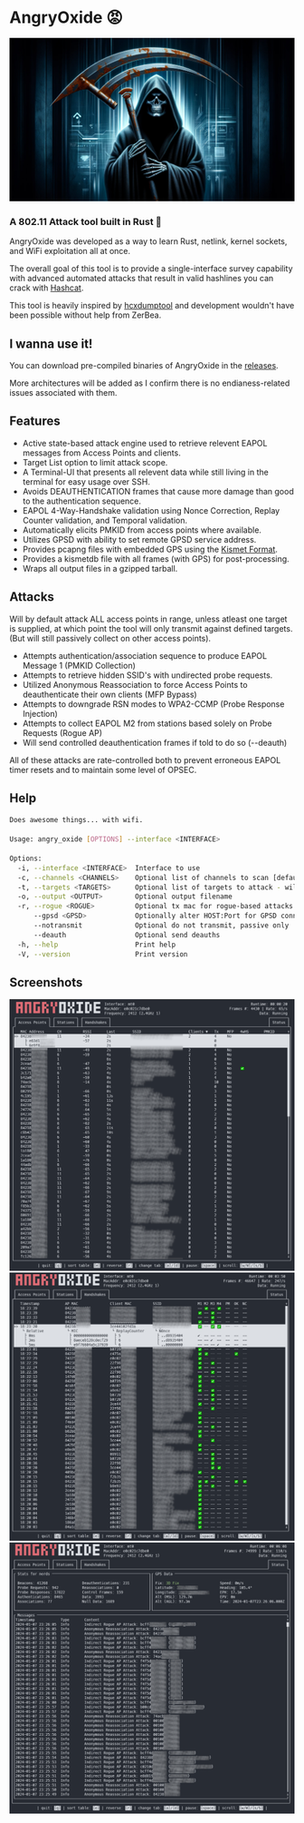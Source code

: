 # AngryOxide 😡

![Logo](death.png)

### A 802.11 Attack tool built in Rust 🦀

AngryOxide was developed as a way to learn Rust, netlink, kernel sockets, and WiFi exploitation all at once.

The overall goal of this tool is to provide a single-interface survey capability with advanced automated attacks that result in valid hashlines you can crack with [Hashcat](https://hashcat.net/hashcat/).

This tool is heavily inspired by [hcxdumptool](https://github.com/ZerBea/hcxdumptool) and development wouldn't have been possible without help from ZerBea.

## I wanna use it!

You can download pre-compiled binaries of AngryOxide in the [releases](https://github.com/Ragnt/AngryOxide/releases/latest).

More architectures will be added as I confirm there is no endianess-related issues associated with them.

## Features

- Active state-based attack engine used to retrieve relevent EAPOL messages from Access Points and clients.
- Target List option to limit attack scope.
- A Terminal-UI that presents all relevent data while still living in the terminal for easy usage over SSH.
- Avoids DEAUTHENTICATION frames that cause more damage than good to the authentication sequence.
- EAPOL 4-Way-Handshake validation using Nonce Correction, Replay Counter validation, and Temporal validation.
- Automatically elicits PMKID from access points where available.
- Utilizes GPSD with ability to set remote GPSD service address.
- Provides pcapng files with embedded GPS using the [Kismet Format](https://www.kismetwireless.net/docs/dev/pcapng_gps/).
- Provides a kismetdb file with all frames (with GPS) for post-processing.
- Wraps all output files in a gzipped tarball.

## Attacks

Will by default attack ALL access points in range, unless atleast one target is supplied, at which point the tool will only transmit against defined targets. (But will still passively collect on other access points).

- Attempts authentication/association sequence to produce EAPOL Message 1 (PMKID Collection)
- Attempts to retrieve hidden SSID's with undirected probe requests.
- Utilized Anonymous Reassociation to force Access Points to deauthenticate their own clients (MFP Bypass)
- Attempts to downgrade RSN modes to WPA2-CCMP (Probe Response Injection)
- Attempts to collect EAPOL M2 from stations based solely on Probe Requests (Rogue AP)
- Will send controlled deauthentication frames if told to do so (--deauth)

All of these attacks are rate-controlled both to prevent erroneous EAPOL timer resets and to maintain some level of OPSEC. 

## Help

```bash
Does awesome things... with wifi.

Usage: angry_oxide [OPTIONS] --interface <INTERFACE>

Options:
  -i, --interface <INTERFACE>  Interface to use
  -c, --channels <CHANNELS>    Optional list of channels to scan [default: 1 6 11]
  -t, --targets <TARGETS>      Optional list of targets to attack - will attack everything if excluded
  -o, --output <OUTPUT>        Optional output filename
  -r, --rogue <ROGUE>          Optional tx mac for rogue-based attacks - will randomize if excluded
      --gpsd <GPSD>            Optionally alter HOST:Port for GPSD connection. [default: 127.0.0.1:2947]
      --notransmit             Optional do not transmit, passive only
      --deauth                 Optional send deauths
  -h, --help                   Print help
  -V, --version                Print version
```

## Screenshots

![AccessPoints Page](screenshots/angry_oxide_demo.png)
![Handshakes Page](screenshots/handshakes.png)
![Status Page](screenshots/status_page.png)
